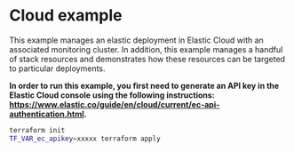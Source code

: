 # Cloud example

This example manages an elastic deployment in Elastic Cloud with an associated monitoring cluster. In addition, this example manages a handful of stack resources and demonstrates how these resources can be targeted to particular deployments. 

**In order to run this example, you first need to generate an API key in the Elastic Cloud console using the following instructions: https://www.elastic.co/guide/en/cloud/current/ec-api-authentication.html.**

```bash
terraform init
TF_VAR_ec_apikey=xxxxx terraform apply
```

